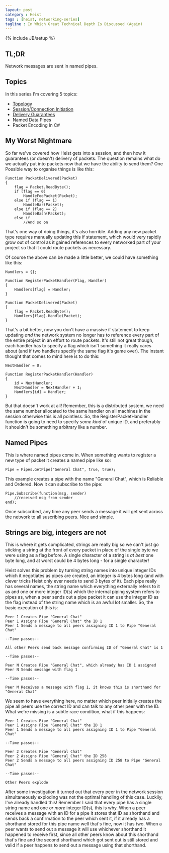 ```yaml
---
layout: post
category : Heist
tags : [heist, networking-series]
tagline : In Which Great Technical Depth Is Discussed (Again)
---
```

{% include JB/setup %}


## TL;DR

Network messages are sent in named pipes.

## Topics

In this series I'm covering 5 topics:

 - [Topology](/Heist/2012/10/14/Topological-My-Dear-Watson/)
 - [Session/Connection Initiation](/Heist/2012/10/15/Get-Up-And-Initiate-That-Session/)
 - [Delivery Guarantees](/Heist/2012/10/17/Say-What/)
 - Named Data Pipes
 - Packet Encoding In C#
 
## My Worst Nightmare

So far we've covered how Heist gets into a session, and then how it guarantees (or doesn't) delivery of packets. The question remains what do we actually put into packets now that we have the ability to send them? One Possible way to organise things is like this:

    Function PacketDelivered(Packet)
    {
        flag = Packet.ReadByte();
        if (flag == 0)
            HandleFooPacket(Packet);
        else if (flag == 1)
            HandleBar(Packet);
        else if (flag == 2)
            HandleBash(Packet);
        else if
            //And so on
            
That's one way of doing things, it's also horrible. Adding any new packet type requires manually updating this if statement, which would very rapidly grow out of control as it gained references to every networked part of your project so that it could route packets as necessary.

Of course the above can be made a little better, we could have something like this:

    Handlers = {};

    Function RegisterPacketHandler(Flag, Handler)
    {
        Handlers[flag] = Handler;
    }

    Function PacketDelivered(Packet)
    {
        flag = Packet.ReadByte();
        Handlers[flag].Handle(Packet);
    }
    
That's a bit better, now you don't have a massive if statement to keep updating _and_ the network system no longer has to reference every part of the entire project in an effort to route packets. It's still not great though, each handler has to specify a flag which isn't something it really cares about (and if two handlers specify the same flag it's game over). The instant thought that comes to mind here is to do this:

    NextHandler = 0;

    Function RegisterPacketHandler(Handler)
    {
        id = NextHandler;
        NextHandler = NextHandler + 1;
        Handlers[id] = Handler;
    }
    
But that doesn't work at all! Remember, this is a distributed system, we need the same number allocated to the same handler on all machines in the session otherwise this is all pointless. So, the RegisterPacketHandler function is going to need to specify _some kind_ of unique ID, and preferably it shouldn't be something arbitrary like a number.

## Named Pipes

This is where named pipes come in. When something wants to register a new type of packet it creates a named pipe like so:

    Pipe = Pipes.GetPipe("General Chat", true, true);
    
This example creates a pipe with the name "General Chat", which is Reliable and Ordered. Now it can subscribe to the pipe:

    Pipe.Subscribe(function(msg, sender)
        //received msg from sender
    end);
    
Once subscribed, any time any peer sends a message it will get sent across the network to all suscribing peers. Nice and simple.

## Strings are big, integers are not

This is where it gets complicated, strings are really big so we can't just go sticking a string at the front of every packet in place of the single byte we were using as a flag before. A single character of a string is _at best_ one byte long, and at worst could be 4 bytes long - for a single character!

Heist solves this problem by turning string names into unique integer IDs which it negotiates as pipes are created, an integer is 4 bytes long (and with clever tricks Heist only ever needs to send 3 bytes of it). Each pipe really has several names, the string name which everything externally refers to it as and one or more integer ID(s) which the internal piping system refers to pipes as, when a peer sends out a pipe packet it can use the integer ID as the flag instead of the string name which is an awful lot smaller. So, the basic execution of this is:

    Peer 1 Creates Pipe "General Chat"
    Peer 1 Assigns Pipe "General Chat" the ID 1
    Peer 1 Sends a message to all peers assigning ID 1 to Pipe "General Chat"

    --Time passes--
    
    All other Peers send back message confirming ID of "General Chat" is 1
    
    --Time passes--
    
    Peer N Creates Pipe "General Chat", which already has ID 1 assigned
    Peer N Sends message with flag 1
    
    --Time passes--

    Peer M Receives a message with flag 1, it knows this is shorthand for "General Chat"
    
We seem to have everything here, no matter which peer initially creates the pipe all peers use the correct ID and can talk to any other peer with the ID. What we're missing is a subtle race condition, what if this happens:

    Peer 1 Creates Pipe "General Chat"
    Peer 1 Assigns Pipe "General Chat" the ID 1
    Peer 1 Sends a message to all peers assigning ID 1 to Pipe "General Chat"

    --Time passes--
    
    Peer 2 Creates Pipe "General Chat"
    Peer 2 Assigns Pipe "General Chat" the ID 258
    Peer 2 Sends a message to all peers assigning ID 258 to Pipe "General Chat"
    
    --Time passes--
    
    Other Peers explode
    
After some investigation it turned out that every peer in the network session simultaneously exploding was not the optimal handling of this case. Luckily, I've already handled this! Remember I said that every pipe has a single string name and one *or more* integer ID(s), this is why. When a peer receives a message with an ID for a pipe it stores that ID as shorthand and sends back a confirmation to the peer which sent it, if it already has a shorthand stored for this pipe name well that's fine, now it has two. When a peer wants to send out a message it will use whichever shorthand it happened to receive first, since all other peers know about this shorthand that's fine and the second shorthand which got sent out is still stored and valid if a peer happens to send out a message using that shorthand.